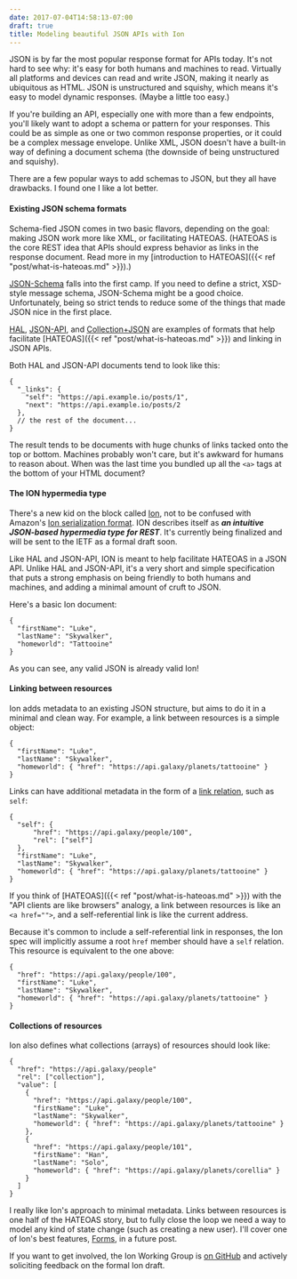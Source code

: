 ```yaml
---
date: 2017-07-04T14:58:13-07:00
draft: true
title: Modeling beautiful JSON APIs with Ion
---
```


JSON is by far the most popular response format for APIs today. It's not hard to see why: it's easy for both humans and machines to read. Virtually all platforms and devices can read and write JSON, making it nearly as ubiquitous as HTML. JSON is unstructured and squishy, which means it's easy to model dynamic responses. (Maybe a little too easy.)

If you're building an API, especially one with more than a few endpoints, you'll likely want to adopt a schema or pattern for your responses. This could be as simple as one or two common response properties, or it could be a complex message envelope. Unlike XML, JSON doesn't have a built-in way of defining a document schema (the downside of being unstructured and squishy).

There are a few popular ways to add schemas to JSON, but they all have drawbacks. I found one I like a lot better.

<!--more-->

#### Existing JSON schema formats

Schema-fied JSON comes in two basic flavors, depending on the goal: making JSON work more like XML, or facilitating HATEOAS. (HATEOAS is the core REST idea that APIs should express behavior as links in the response document. Read more in my [introduction to HATEOAS]({{< ref "post/what-is-hateoas.md" >}}).)

[JSON-Schema][json-schema-def] falls into the first camp. If you need to define a strict, XSD-style message schema, JSON-Schema might be a good choice. Unfortunately, being so strict tends to reduce some of the things that made JSON nice in the first place.

[HAL][hal-def], [JSON-API][json-api-def], and [Collection+JSON][collection-json-def] are examples of formats that help facilitate [HATEOAS]({{< ref "post/what-is-hateoas.md" >}}) and linking in JSON APIs.

Both HAL and JSON-API documents tend to look like this:

```
{
  "_links": {
    "self": "https://api.example.io/posts/1",
    "next": "https://api.example.io/posts/2
  },
  // the rest of the document...
}
```

The result tends to be documents with huge chunks of links tacked onto the top or bottom. Machines probably won't care, but it's awkward for humans to reason about. When was the last time you bundled up all the `<a>` tags at the bottom of your HTML document?

#### The ION hypermedia type

There's a new kid on the block called [Ion][ion-def], not to be confused with Amazon's [Ion serialization format][amazon-ion-def]. ION describes itself as _**an intuitive JSON-based hypermedia type for REST**_. It's currently being finalized and will be sent to the IETF as a formal draft soon.

Like HAL and JSON-API, ION is meant to help facilitate HATEOAS in a JSON API. Unlike HAL and JSON-API, it's a very short and simple specification that puts a strong emphasis on being friendly to both humans and machines, and adding a minimal amount of cruft to JSON.

Here's a basic Ion document:

```
{
  "firstName": "Luke",
  "lastName": "Skywalker",
  "homeworld": "Tattooine"
}
```

As you can see, any valid JSON is already valid Ion!

#### Linking between resources

Ion adds metadata to an existing JSON structure, but aims to do it in a minimal and clean way. For example, a link between resources is a simple object:

```
{
  "firstName": "Luke",
  "lastName": "Skywalker",
  "homeworld": { "href": "https://api.galaxy/planets/tattooine" }
}
```

Links can have additional metadata in the form of a [link relation][link-relations], such as `self`:

```
{
  "self": {
      "href": "https://api.galaxy/people/100",
      "rel": ["self"]
  },
  "firstName": "Luke",
  "lastName": "Skywalker",
  "homeworld": { "href": "https://api.galaxy/planets/tattooine" }
}
```

If you think of [HATEOAS]({{< ref "post/what-is-hateoas.md" >}}) with the "API clients are like browsers" analogy, a link between resources is like an `<a href="">`, and a self-referential link is like the current address.

Because it's common to include a self-referential link in responses, the Ion spec will implicitly assume a root `href` member should have a `self` relation. This resource is equivalent to the one above:

```
{
  "href": "https://api.galaxy/people/100",
  "firstName": "Luke",
  "lastName": "Skywalker",
  "homeworld": { "href": "https://api.galaxy/planets/tattooine" }
}
```


#### Collections of resources

Ion also defines what collections (arrays) of resources should look like:

```
{
  "href": "https://api.galaxy/people"
  "rel": ["collection"],
  "value": [
    {
      "href": "https://api.galaxy/people/100",
      "firstName": "Luke",
      "lastName": "Skywalker",
      "homeworld": { "href": "https://api.galaxy/planets/tattooine" }
    },
    {
      "href": "https://api.galaxy/people/101",
      "firstName": "Han",
      "lastName": "Solo",
      "homeworld": { "href": "https://api.galaxy/planets/corellia" }
    }
  ]
}
```

I really like Ion's approach to minimal metadata. Links between resources is one half of the HATEOAS story, but to fully close the loop we need a way to model any kind of state change (such as creating a new user). I'll cover one of Ion's best features, [Forms][ion-forms], in a future post.

If you want to get involved, the Ion Working Group is [on GitHub][ionwg-github] and actively soliciting feedback on the formal Ion draft.


[json-schema-def]: http://json-schema.org
[hal-def]: http://stateless.co/hal_specification.html
[json-api-def]: http://jsonapi.org/
[collection-json-def]: http://amundsen.com/media-types/collection/
[ion-def]: https://ionwg.org
[amazon-ion-def]: https://amzn.github.io/ion-docs/index.html
[link-relations]: https://www.iana.org/assignments/link-relations/link-relations.xhtml#link-relations-1
[ion-forms]: https://ionwg.org/#forms
[ionwg-github]: https://github.com/ionwg/ion-doc/issues
